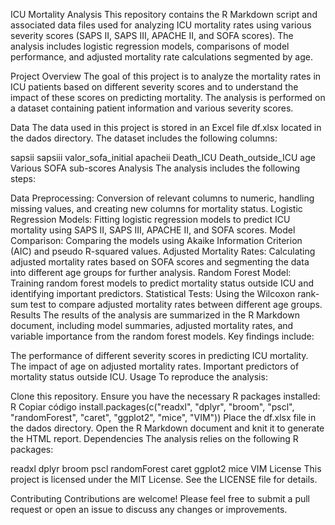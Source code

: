 ICU Mortality Analysis
This repository contains the R Markdown script and associated data files used for analyzing ICU mortality rates using various severity scores (SAPS II, SAPS III, APACHE II, and SOFA scores). The analysis includes logistic regression models, comparisons of model performance, and adjusted mortality rate calculations segmented by age.

Project Overview
The goal of this project is to analyze the mortality rates in ICU patients based on different severity scores and to understand the impact of these scores on predicting mortality. The analysis is performed on a dataset containing patient information and various severity scores.

Data
The data used in this project is stored in an Excel file df.xlsx located in the dados directory. The dataset includes the following columns:

sapsii
sapsiii
valor_sofa_initial
apacheii
Death_ICU
Death_outside_ICU
age
Various SOFA sub-scores
Analysis
The analysis includes the following steps:

Data Preprocessing: Conversion of relevant columns to numeric, handling missing values, and creating new columns for mortality status.
Logistic Regression Models: Fitting logistic regression models to predict ICU mortality using SAPS II, SAPS III, APACHE II, and SOFA scores.
Model Comparison: Comparing the models using Akaike Information Criterion (AIC) and pseudo R-squared values.
Adjusted Mortality Rates: Calculating adjusted mortality rates based on SOFA scores and segmenting the data into different age groups for further analysis.
Random Forest Model: Training random forest models to predict mortality status outside ICU and identifying important predictors.
Statistical Tests: Using the Wilcoxon rank-sum test to compare adjusted mortality rates between different age groups.
Results
The results of the analysis are summarized in the R Markdown document, including model summaries, adjusted mortality rates, and variable importance from the random forest models. Key findings include:

The performance of different severity scores in predicting ICU mortality.
The impact of age on adjusted mortality rates.
Important predictors of mortality status outside ICU.
Usage
To reproduce the analysis:

Clone this repository.
Ensure you have the necessary R packages installed:
R
Copiar código
install.packages(c("readxl", "dplyr", "broom", "pscl", "randomForest", "caret", "ggplot2", "mice", "VIM"))
Place the df.xlsx file in the dados directory.
Open the R Markdown document and knit it to generate the HTML report.
Dependencies
The analysis relies on the following R packages:

readxl
dplyr
broom
pscl
randomForest
caret
ggplot2
mice
VIM
License
This project is licensed under the MIT License. See the LICENSE file for details.

Contributing
Contributions are welcome! Please feel free to submit a pull request or open an issue to discuss any changes or improvements.
